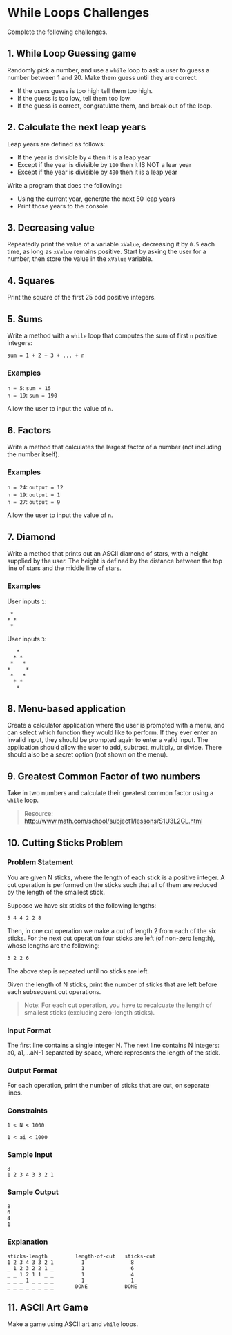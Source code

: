 # While Loops Challenges
Complete the following challenges.

## 1. While Loop Guessing game
Randomly pick a number, and use a `while` loop to ask a user to guess a number between 1 and 20. Make them guess until they are correct.

- If the users guess is too high tell them too high.
- If the guess is too low, tell them too low.
- If the guess is correct, congratulate them, and break out of the loop.

## 2. Calculate the next leap years
Leap years are defined as follows:
- If the year is divisible by `4` then it is a leap year
- Except if the year is divisible by `100` then it IS NOT a lear year
- Except if the year is divisible by `400` then it is a leap year

Write a program that does the following:
- Using the current year, generate the next 50 leap years
- Print those years to the console

## 3. Decreasing value
Repeatedly print the value of a variable `xValue`, decreasing it by `0.5` each time,
as long as `xValue` remains positive. Start by asking the user for a number, then store the value in the `xValue` variable.

## 4. Squares
Print the square of the first 25 odd positive integers.

## 5. Sums
Write a method with a `while` loop that computes the sum of first `n` positive integers:
```
sum = 1 + 2 + 3 + ... + n
```

### Examples
`n = 5`: `sum = 15`  
`n = 19`: `sum = 190`

Allow the user to input the value of `n`.

## 6. Factors
Write a method that calculates the largest factor of a number (not including the number itself).

### Examples
`n = 24`: `output = 12`  
`n = 19`: `output = 1`  
`n = 27`: `output = 9`

Allow the user to input the value of `n`.

## 7. Diamond
Write a method that prints out an ASCII diamond of stars, with a height supplied by the user. The height is defined by the distance between the top line of stars and the middle line of stars.

### Examples
User inputs `1`:  
```
 *
* *
 *
```

User inputs `3`:  
```
   *
  * *
 *   *
*     *
 *   *
  * *
   *
```

## 8. Menu-based application
Create a calculator application where the user is prompted with a menu, and can select which function they would like to perform. If they ever enter an invalid input, they should be prompted again to enter a valid input. The application should allow the user to add, subtract, multiply, or divide. There should also be a secret option (not shown on the menu).

## 9. Greatest Common Factor of two numbers
Take in two numbers and calculate their greatest common factor using a `while` loop.

>Resource: http://www.math.com/school/subject1/lessons/S1U3L2GL.html

## 10. Cutting Sticks Problem
### Problem Statement
You are given N sticks, where the length of each stick is a positive integer. A cut operation is performed on the sticks such that all of them are reduced by the length of the smallest stick.

Suppose we have six sticks of the following lengths:

```
5 4 4 2 2 8
```

Then, in one cut operation we make a cut of length 2 from each of the six sticks. For the next cut operation four sticks are left (of non-zero length), whose lengths are the following:

```
3 2 2 6
```

The above step is repeated until no sticks are left.

Given the length of N sticks, print the number of sticks that are left before each subsequent cut operations.

>Note: For each cut operation, you have to recalcuate the length of smallest sticks (excluding zero-length sticks).

### Input Format
The first line contains a single integer N. 
The next line contains N integers: a0, a1,...aN-1 separated by space, where  represents the length of the  stick.

### Output Format
For each operation, print the number of sticks that are cut, on separate lines.

### Constraints
```
1 < N < 1000
```
```
1 < ai < 1000
```

### Sample Input
```
8
1 2 3 4 3 3 2 1
```

### Sample Output
```
8
6
4
1
```

### Explanation
```
sticks-length         length-of-cut   sticks-cut
1 2 3 4 3 3 2 1         1               8
_ 1 2 3 2 2 1 _         1               6
_ _ 1 2 1 1 _ _         1               4
_ _ _ 1 _ _ _ _         1               1
_ _ _ _ _ _ _ _       DONE            DONE
```

## 11. ASCII Art Game
Make a game using ASCII art and `while` loops.
